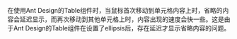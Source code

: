 在使用Ant Design的Table组件时，当鼠标首次移动到单元格内容上时，省略的内容会延迟显示，而再次移动到其他单元格上时，内容出现的速度会快一些。这是由于Ant Design的Table组件在设置了ellipsis后，存在延迟才显示省略内容的问题。
